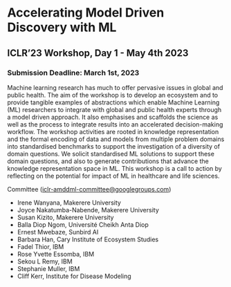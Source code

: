 # Accelerating Model Driven Discovery with ML
## ICLR’23 Workshop, Day 1 - May 4th 2023

### Submission Deadline: March 1st, 2023

Machine learning research has much to offer pervasive issues in global and public health. The aim of the workshop is to develop an ecosystem and to provide tangible examples of abstractions which enable Machine Learning (ML) researchers to integrate with global and public health experts through a model driven approach. It also emphasises and scaffolds the science as well as the process to integrate results into an accelerated decision-making workflow. The workshop activities are rooted in knowledge representation and the formal encoding of data and models from multiple problem domains into standardised benchmarks to  support the investigation of a diversity of domain questions. We solicit standardised ML solutions to support these domain questions, and also to generate contributions that advance the knowledge representation space in ML. This workshop is a call to action by reflecting on the potential for impact of ML in healthcare and life sciences.

Committee (iclr-amddml-committee@googlegroups.com)
-	Irene Wanyana, Makerere University
-	Joyce Nakatumba-Nabende, Makerere University
-	Susan Kizito, Makerere University
-	Balla Diop Ngom, Université Cheikh Anta Diop
-	Ernest Mwebaze, Sunbird AI
-	Barbara Han, Cary Institute of Ecosystem Studies
-	Fadel Thior, IBM 
-	Rose Yvette Essomba, IBM
-	Sekou L Remy, IBM
-	Stephanie Muller, IBM
-	Cliff Kerr, Institute for Disease Modeling
